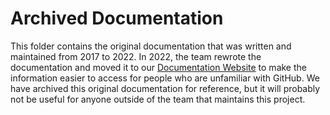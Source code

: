 # Archived Documentation

This folder contains the original documentation that was written and maintained from 2017 to 2022. In 2022, the team rewrote the documentation and moved it to our [Documentation Website](https://ucdavislibrary.github.io/ava/) to make the information easier to access for people who are unfamiliar with GitHub.  We have archived this original documentation for reference, but it will probably not be useful for anyone outside of the team that maintains this project. 